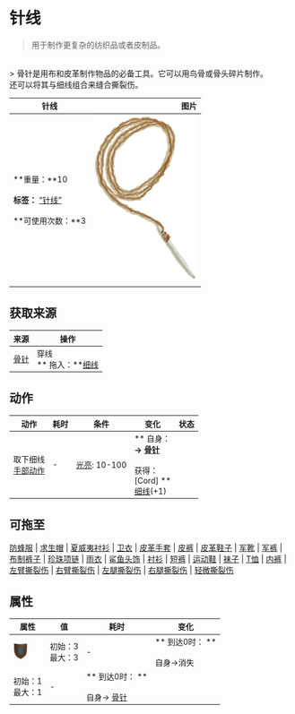 # 针线  
> 用于制作更复杂的纺织品或者皮制品。  
<br>  
> 骨针是用布和皮革制作物品的必备工具。它可以用鸟骨或骨头碎片制作。<br>还可以将其与细线组合来缝合撕裂伤。  
  
  针线  |   图片   
 ----  |  ----:   
 **重量：**10<br><br>**标签：**	[“针线”](tag_ThreadedNeedle.md)<br><br>**可使用次数：**3  |  <img decoding="async" src="Sprite/ThreadedNeedle.png" href="a.md" style="max-width:300px;max-height:300px;">   
  
## 获取来源  
来源  |  操作  
----  |  ----  
[骨针](BoneNeedle.md)  |  穿线<br>** 拖入：**[细线](CordFiber.md)  
## 动作  
动作  |  耗时  |  条件  |  变化  |  状态  
----  |  ----  |  ----  |  ----  |  ----  
取下细线<br>[手部动作](HandAction.md)  |  -  |  [光亮](Light.md): 10-100  |  ** 自身：**<br>→ [骨针](BoneNeedle.md)<br><br>** 获得： **<br>** [Cord] **<br>  [细线](CordFiber.md)(+1)<br>  |    
## 可拖至  
[防蜂服](BeeSuit.md) | [求生帽](HatSurvival.md) | [夏威夷衬衫](HawaiianShirt.md) | [卫衣](HoodieRetromation.md) | [皮革手套](LeatherGloves.md) | [皮裤](LeatherPants.md) | [皮革鞋子](LeatherShoes.md) | [军靴](MilitaryBoots.md) | [军裤](MilitaryPants.md) | [布制裤子](PantsCloth.md) | [珍珠项链](PearlNecklace.md) | [雨衣](Raincoat.md) | [鲨鱼头饰](SharkHeadpiece.md) | [衬衫](ShirtFiber.md) | [短裤](Shorts.md) | [运动鞋](Sneakers.md) | [袜子](Socks.md) | [T恤](T-Shirt.md) | [内裤](Underwear.md) | [左臂撕裂伤](W_ArmLacerationL.md) | [右臂撕裂伤](W_ArmLacerationR.md) | [左腿撕裂伤](W_LegLacerationL.md) | [右腿撕裂伤](W_LegLacerationR.md) | [轻微撕裂伤](W_MinorLaceration.md)  
## 属性   
属性  |  值  |  耗时  |  变化  
----  |  ----  |  ----  |  ----  
<img decoding="async" src="Sprite/Durability.png" href="a.md" style="max-width:30px;max-height:30px;">  |  初始：3<br>最大：3  |  -  |  ** 到达0时： **<br><br>自身→消失  
  |  初始：1<br>最大：1  |  -  |  ** 到达0时： **<br><br>自身→ [骨针](BoneNeedle.md)  


<script>document.title="针线 - 卡牌生存百科 Card Survival Wiki";</script>